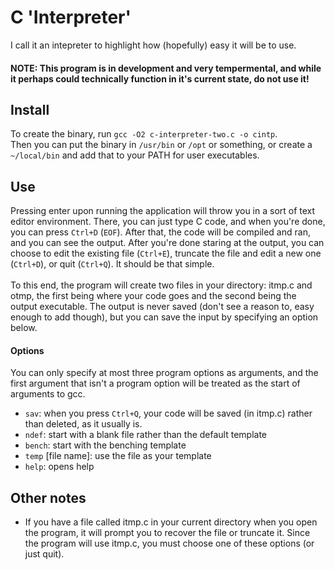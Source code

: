 # C 'Interpreter'
I call it an intepreter to highlight how (hopefully) easy it will be to use.
#### NOTE: This program is in development and very tempermental, and while it perhaps could technically function in it's current state, do not use it!

## Install
To create the binary, run `gcc -O2 c-interpreter-two.c -o cintp`. \
Then you can put the binary in `/usr/bin` or `/opt` or something, or create a `~/local/bin` and add that to your PATH for user executables.

## Use
Pressing enter upon running the application will throw you in a sort of text editor environment. There, you can just type C code, and when you're done, you can press `Ctrl+D` (`EOF`). After that, the code will be compiled and ran, and you can see the output. After you're done staring at the output, you can choose to edit the existing file (`Ctrl+E`), truncate the file and edit a new one (`Ctrl+D`), or quit (`Ctrl+Q`). It should be that simple.\
\
To this end, the program will create two files in your directory: itmp.c and otmp, the first being where your code goes and the second being the output executable. The output is never saved (don't see a reason to, easy enough to add though), but you can save the input by specifying an option below.

#### Options 
You can only specify at most three program options as arguments, and the first argument that isn't a program option will be treated as the start of arguments to gcc.
- `sav`: when you press `Ctrl+Q`, your code will be saved (in itmp.c) rather than deleted, as it usually is.
- `ndef`: start with a blank file rather than the default template
- `bench`: start with the benching template
- `temp` \[file name\]: use the file as your template
- `help`: opens help

## Other notes
- If you have a file called itmp.c in your current directory when you open the program, it will prompt you to recover the file or truncate it. Since the program will use itmp.c, you must choose one of these options (or just quit).
